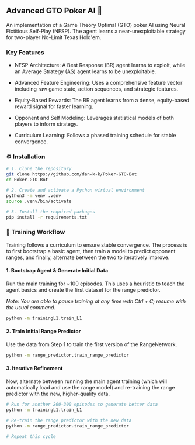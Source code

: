 ## Advanced GTO Poker AI 🤖
An implementation of a Game Theory Optimal (GTO) poker AI using Neural Fictitious Self-Play (NFSP). The agent learns a near-unexploitable strategy for two-player No-Limit Texas Hold'em.

### Key Features
- NFSP Architecture: A Best Response (BR) agent learns to exploit, while an Average Strategy (AS) agent learns to be unexploitable.

- Advanced Feature Engineering: Uses a comprehensive feature vector including raw game state, action sequences, and strategic features.

- Equity-Based Rewards: The BR agent learns from a dense, equity-based reward signal for faster learning.

- Opponent and Self Modeling: Leverages statistical models of both players to inform strategy.

- Curriculum Learning: Follows a phased training schedule for stable convergence.

### ⚙️ Installation
```Bash
# 1. Clone the repository
git clone https://github.com/dan-k-k/Poker-GTO-Bot
cd Poker-GTO-Bot

# 2. Create and activate a Python virtual environment
python3 -m venv .venv
source .venv/bin/activate

# 3. Install the required packages
pip install -r requirements.txt
```
### 🚀 Training Workflow
Training follows a curriculum to ensure stable convergence. The process is to first bootstrap a basic agent, then train a model to predict opponent ranges, and finally, alternate between the two to iteratively improve.

#### 1. Bootstrap Agent & Generate Initial Data

Run the main training for ~100 episodes. This uses a heuristic to teach the agent basics and create the first dataset for the range predictor.

*Note: You are able to pause training at any time with Ctrl + C; resume with the usual command.*

```Bash
python -m trainingL1.train_L1
```
#### 2. Train Initial Range Predictor

Use the data from Step 1 to train the first version of the RangeNetwork.

```Bash
python -m range_predictor.train_range_predictor
```
#### 3. Iterative Refinement

Now, alternate between running the main agent training (which will automatically load and use the range model) and re-training the range predictor with the new, higher-quality data.

```Bash
# Run for another 200-300 episodes to generate better data
python -m trainingL1.train_L1

# Re-train the range predictor with the new data
python -m range_predictor.train_range_predictor

# Repeat this cycle
```